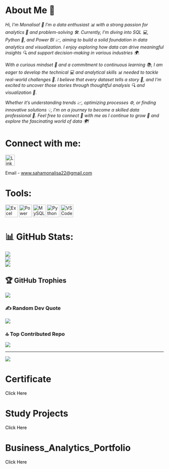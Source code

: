 # About Me 🙂
<i> Hi, I'm Monalisa! 👋 I’m a data enthusiast 📊 with a strong passion for analytics 🧠 and problem-solving 🛠️. Currently, I’m diving into SQL 💻, Python 🐍, and Power BI 📈, aiming to build a solid foundation in data analytics and visualization. I enjoy exploring how data can drive meaningful insights 🔍 and support decision-making in various industries 🌍. </i>

<i> With a curious mindset 🤔 and a commitment to continuous learning 📚, I am eager to develop the technical 💻 and analytical skills 📊 needed to tackle real-world challenges 🌟. I believe that every dataset tells a story 📖, and I’m excited to uncover those stories through thoughtful analysis 🔍 and visualization 🎨. </i>

<i> Whether it’s understanding trends 📈, optimizing processes ⚙️, or finding innovative solutions 💡, I’m on a journey to become a skilled data professional 🌟. Feel free to connect 🤝 with me as I continue to grow 🌱 and explore the fascinating world of data 🌍! </i>

# Connect with me:
<p> 
<a href="https://www.linkedin.com/in/sahamonalisa/">
    <img src="https://cdn.jsdelivr.net/gh/devicons/devicon/icons/linkedin/linkedin-original.svg" alt="LinkedIn" width="30" height="35"/>
</a>
    
Email - www.sahamonalisa22@gmail.com
</p>

# Tools: 
<p>
  <img src="https://img.icons8.com/color/452/microsoft-excel-2019.png" width="40" height="40" alt="Excel Icon" />
  <img src="https://img.icons8.com/color/452/power-bi.png" width="40" height="40" alt="Power BI Icon" />
  <img src="https://img.icons8.com/color/452/mysql-logo.png" width="40" height="40" alt="MySQL Icon" />
  <img src="https://img.icons8.com/color/452/python.png" width="40" height="40" alt="Python Icon" />
  <img src="https://img.icons8.com/color/452/visual-studio-code-2019.png" width="40" height="40" alt="VS Code Icon" />
</p>

# 📊 GitHub Stats:
![](https://github-readme-stats.vercel.app/api?username=DataByMonalisa&theme=dark&hide_border=false&include_all_commits=true&count_private=true)<br/>
![](https://github-readme-streak-stats.herokuapp.com/?user=DataByMonalisa&theme=dark&hide_border=false)<br/>
![](https://github-readme-stats.vercel.app/api/top-langs/?username=DataByMonalisa&theme=dark&hide_border=false&include_all_commits=true&count_private=true&layout=compact)

## 🏆 GitHub Trophies
![](https://github-profile-trophy.vercel.app/?username=DataByMonalisa&theme=radical&no-frame=false&no-bg=false&margin-w=4)

### ✍️ Random Dev Quote
![](https://quotes-github-readme.vercel.app/api?type=horizontal&theme=merko)

### 🔝 Top Contributed Repo
![](https://github-contributor-stats.vercel.app/api?username=DataByMonalisa&limit=5&theme=city_lights&combine_all_yearly_contributions=true)

---
[![](https://visitcount.itsvg.in/api?id=DataByMonalisa&icon=0&color=2)](https://visitcount.itsvg.in)


# Certificate 
<a href="https://github.com/DataByMonalisa/Certifications" 
   style="text-decoration: none; font-size: 20000 px; color: black;" 
   onmouseover="this.style.color='blue';this.style.textDecoration='underline';" 
   onmouseout="this.style.color='black';this.style.textDecoration='none';">
   Click Here
</a>

# Study Projects
<a href="https://github.com/DataByMonalisa/Study_Projects" 
   style="text-decoration: none; font-size: 20000 px; color: black;" 
   onmouseover="this.style.color='blue';this.style.textDecoration='underline';" 
   onmouseout="this.style.color='black';this.style.textDecoration='none';">
   Click Here
</a>

# Business_Analytics_Portfolio
<a href="https://github.com/DataByMonalisa/Business_Analytics_Portfolio" 
   style="text-decoration: none; font-size: 20000 px; color: black;" 
   onmouseover="this.style.color='blue';this.style.textDecoration='underline';" 
   onmouseout="this.style.color='black';this.style.textDecoration='none';">
   Click Here
   </a>
